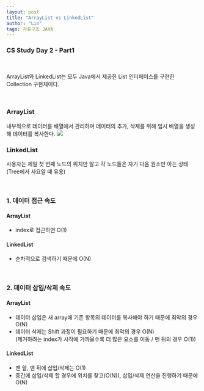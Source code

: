 ```yaml
---
layout: post
title: "ArrayList vs LinkedList"
author: "Lin"
tags: 자료구조 JAVA
---
```

### CS Study Day 2 - Part1

<br>

ArrayList와 LinkedList는 모두 Java에서 제공한 List 인터페이스를 구현한 Collection 구현체이다.

<br>

### ArrayList
내부적으로 데이터를 배열에서 관리하며 데이터의 추가, 삭제를 위해 임시 배열을 생성해 데이터를 복사한다.
![](https://lh5.googleusercontent.com/7pSzmL9zBHuRuDAbWV6NjmYEx2otpkTVCA5aStNUESja4KAhPCllb8Dc277BRSaLEmy4Q-y1GS2X5WwLtylnxWo3q4CkcJRo4DA9PEesAX04HEZmaL9pOIqvlyQ8fWakBg)

### LinkedList
사용자는 제일 첫 번째 노드의 위치만 알고 각 노드들은 자기 다음 원소만 아는 상태 (Tree에서 사요알 때 유용)

<br>

### 1. 데이터 접근 속도
#### ArrayList
- index로 접근하면 O(1) 

#### LinkedList
- 순차적으로 검색하기 때문에 O(N)

<br>

### 2. 데이터 삽입/삭제 속도
#### ArrayList
- 데이터 삽입은 새 array에 기존 항목의 데이터를 복사해야 하기 때문에 최악의 경우 O(N)
- 데이터 삭제는 Shift 과정이 필요하기 때문에 최악의 경우 O(N) <br>
(제거하려는 index가 시작에 가까울수록 더 많은 요소를 이동 / 맨 뒤의 경우 O(1))


#### LinkedList
- 맨 앞, 맨 뒤에 삽입/삭제는 O(1)
- 중간에 삽입/삭제 할 경우에 위치를 찾고(O(N)), 삽입/삭제 연산을 진행하기 때문에 O(N)








